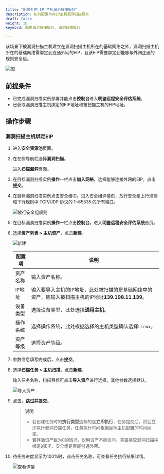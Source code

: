 ```yaml
---
title: "配置外网 IP 主机漏洞扫描服务"
description: 如何配置外网IP主机漏洞扫描服务
draft: false
weight: 10
keyword: 配置漏洞扫描服务, 漏洞扫描服务

---
```


该场景下被漏洞扫描主机建立在漏洞扫描主机所在的基础网络之外，漏洞扫描主机所在的基础网络需绑定到连通外网的EIP，且该EIP需要绑定到能够与外网连通的规则安全组。

![图](../../../_images/ras2.png) 

## 前提条件

* 已完成漏洞扫描实例部署并能点击**控制台**进入**明鉴远程安全评估系统**。
* 已获取漏洞扫描主机绑定的EIP地址和被扫描主机的EIP地址。

## **操作步骤**

### 漏洞扫描主机绑定EIP

1. 进入**安全资源池**页面。

2. 在左侧导航栏选择**漏洞扫描**。

   进入**扫描漏洞**页面。

3. 在目标漏洞扫描实例**操作**一栏点击**加入网络**，选择能够连接外网的EIP，点击**提交**。

4. 在目标漏洞扫描实例点击安全组ID，进入安全组详情页，放行安全组上行规则和下行规则中 TCP/UDP 协议的 1~65535 的所有端口。

   ![放行安全组规则](../../../_images/ras3.png)

5. 在目标漏洞扫描实例**操作**一栏点击**控制台**，进入**明鉴远程安全评估系统**首页。

6. 选择**资产列表 > 主机资产**，点击**新建**。

   ![新建](../../../_images/ras4.png)

   | 配置项   | 说明                                                         |
   | -------- | ------------------------------------------------------------ |
   | 资产名称 | 输入资产名称。                                               |
   | IP地址   | 输入要导入主机的IP地址，此处被扫描的是基础网络中的资产，应输入被扫描主机的IP地址<b>139.198.11.139</b>。 |
   | 设备类型 | 选择设备类型，此处选择<b>通用主机</b>。                      |
   | 操作系统 | 选择操作系统，此处根据选择的主机类型确认选择`Linux`。        |
   | 资产等级 | 选择资产等级。                                               |

7.  参数信息填写完成后，点击**提交**。

8. 选择**扫描任务 > 主机扫描**，点击**新建**。

   输入任务名称，扫描目标可点击**导入资产**进行选择，其他参数选择默认。 

   ![导入资产](../../../_images/ras5.png)

9. 点击，**跳过并提交**。

   > **说明**
   >
   > * 若创建任务时的**执行类型**选择的是**立即执行**，任务提交后，将会立即执行漏洞扫描任务，任务执行时间根据目标主机配置的时间而定。
   > * 若存活资产数为0的情况，说明资产不能访问，需要排查漏洞扫描中绑定的EIP、安全组是否能够通外网。

10. 待任务进度显示为100%时，点击任务名称，可查看任务执行结果详情。

    ![查看详情](../../../_images/ras6.png)